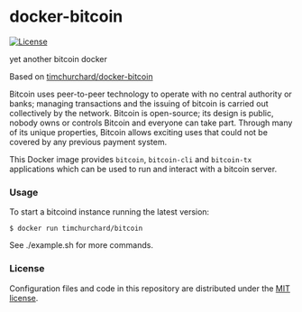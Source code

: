 # docker-bitcoin

[![License](https://img.shields.io/github/license/timchurchard/docker-bitcoin.svg)](https://github.com/timchurchard/docker-bitcoin/blob/master/LICENSE)

yet another bitcoin docker

Based on [timchurchard/docker-bitcoin](https://github.com/timchurchard/docker-bitcoin)

Bitcoin uses peer-to-peer technology to operate with no central authority or banks; managing transactions and the issuing of bitcoin is carried out collectively by the network. Bitcoin is open-source; its design is public, nobody owns or controls Bitcoin and everyone can take part. Through many of its unique properties, Bitcoin allows exciting uses that could not be covered by any previous payment system.

This Docker image provides `bitcoin`, `bitcoin-cli` and `bitcoin-tx` applications which can be used to run and interact with a bitcoin server.

### Usage

To start a bitcoind instance running the latest version:

```
$ docker run timchurchard/bitcoin
```

See ./example.sh for more commands.

### License

Configuration files and code in this repository are distributed under the [MIT license](/LICENSE).
